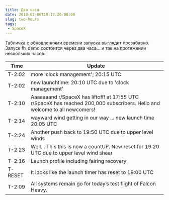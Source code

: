 ```yaml
---
title: Два часа
date: 2018-02-06T10:17:26-08:00
slug: two-hours
tags:
 - SpaceX
---
```


[Табличка с обновлениями времени запуска](https://www.reddit.com/r/spacex/comments/7vg63x/rspacex_falcon_heavy_test_flight_official_launch/)
выглядит презабавно. Запуск fh_demo состоится через два часа... и так на
протяжении нескольких часов:

| Time | Update |
| -----|------- |
| T-2:02 | more 'clock management'; 20:15 UTC |
| T-2:02 | new launchtime: 20:10 UTC due to 'clock management' |
| T-2:10 | Aaaaaaand r/SpaceX has liftoff! at 17:55 UTC r/SpaceX has reached 200,000 subscribers. Hello and welcome to all newcomers! |
| T-2:14 | wayward wind getting in our way ... new launch time 20:05 UTC |
| T-2:24 | Another push back to 19:50 UTC due to upper level winds |
| T-2:23 | Well... This this is now a countUP. New reset for 19:20 UTC due to upper level wind shear |
| T-2:16 | Launch profile including fairing recovery |
| T-RESET | It looks like the launch timer has reset to 19:00 UTC |
| T-2:09 | All systems remain go for today’s test flight of Falcon Heavy. |

<!--more-->
